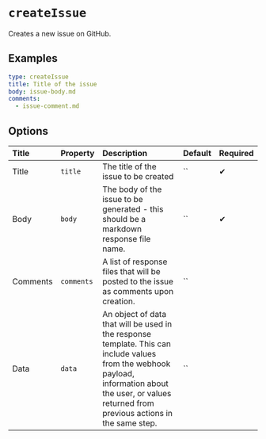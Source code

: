 # `createIssue`

Creates a new issue on GitHub.

## Examples

```yaml
type: createIssue
title: Title of the issue
body: issue-body.md
comments:
  - issue-comment.md
```

## Options

| Title | Property | Description | Default | Required |
| :---- | :--- | :---------- | :------ | :------- |
| Title | `title` | The title of the issue to be created | `` | ✔ |
| Body | `body` | The body of the issue to be generated - this should be a markdown response file name. | `` | ✔ |
| Comments | `comments` | A list of response files that will be posted to the issue as comments upon creation. | `` |  |
| Data | `data` | An object of data that will be used in the response template. This can include values from the webhook payload, information about the user, or values returned from previous actions in the same step. | `` |  |


